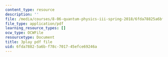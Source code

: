 ```yaml
---
content_type: resource
description: ''
file: /media/courses/8-06-quantum-physics-iii-spring-2018/6fda78825a6bf78c701745efce69246a_o10QADeeK04.pdf
file_type: application/pdf
learning_resource_types: []
ocw_type: OCWFile
resourcetype: Document
title: 3play pdf file
uid: 6fda7882-5a6b-f78c-7017-45efce69246a
---
```

